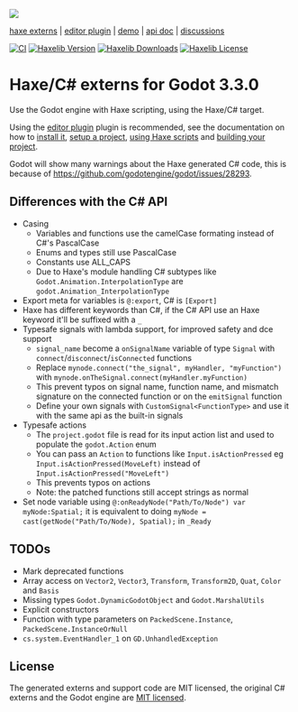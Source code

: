 ![](https://raw.github.com/HaxeGodot/godot/main/.github/logo.png)

[haxe externs](https://github.com/HaxeGodot/godot) | [editor plugin](https://github.com/HaxeGodot/editor-plugin) | [demo](https://github.com/HaxeGodot/squash-the-creeps-3d) | [api doc](https://haxegodot.github.io/godot/) | [discussions](https://github.com/HaxeGodot/godot/discussions)

[![CI](https://img.shields.io/github/workflow/status/HaxeGodot/godot/Main.svg?logo=github)](https://github.com/HaxeGodot/godot/actions?query=workflow%3AMain)
[![Haxelib Version](https://badgen.net/haxelib/v/godot)](https://lib.haxe.org/p/godot)
[![Haxelib Downloads](https://badgen.net/haxelib/d/godot?color=blue)](https://lib.haxe.org/p/godot)
[![Haxelib License](https://badgen.net/haxelib/license/godot)](LICENSE.md)

# Haxe/C# externs for Godot 3.3.0

Use the Godot engine with Haxe scripting, using the Haxe/C# target.

Using the [editor plugin](https://github.com/HaxeGodot/editor-plugin) plugin is recommended, see the documentation on how to [install it](https://github.com/HaxeGodot/editor-plugin#installation), [setup a project](https://github.com/HaxeGodot/editor-plugin#setup), [using Haxe scripts](https://github.com/HaxeGodot/editor-plugin#haxe-scripts) and [building your project](https://github.com/HaxeGodot/editor-plugin#building).

Godot will show many warnings about the Haxe generated C# code, this is because of <https://github.com/godotengine/godot/issues/28293>.

## Differences with the C# API

* Casing
  * Variables and functions use the camelCase formating instead of C#'s PascalCase
  * Enums and types still use PascalCase
  * Constants use ALL_CAPS
  * Due to Haxe's module handling C# subtypes like `Godot.Animation.InterpolationType` are `godot.Animation_InterpolationType`
* Export meta for variables is `@:export`, C# is `[Export]`
* Haxe has different keywords than C#, if the C# API use an Haxe keyword it'll be suffixed with a `_`
* Typesafe signals with lambda support, for improved safety and dce support
  * `signal_name` become a `onSignalName` variable of type `Signal` with `connect`/`disconnect`/`isConnected` functions
  * Replace `mynode.connect("the_signal", myHandler, "myFunction")` with `mynode.onTheSignal.connect(myHandler.myFunction)`
  * This prevent typos on signal name, function name, and mismatch signature on the connected function or on the `emitSignal` function
  * Define your own signals with `CustomSignal<FunctionType>` and use it with the same api as the built-in signals
* Typesafe actions
  * The `project.godot` file is read for its input action list and used to populate the `godot.Action` enum
  * You can pass an `Action` to functions like `Input.isActionPressed` eg `Input.isActionPressed(MoveLeft)` instead of `Input.isActionPressed("MoveLeft")`
  * This prevents typos on actions
  * Note: the patched functions still accept strings as normal
* Set node variable using `@:onReadyNode("Path/To/Node") var myNode:Spatial;` it is equivalent to doing `myNode = cast(getNode("Path/To/Node), Spatial);` in `_Ready`

## TODOs

* Mark deprecated functions
* Array access on `Vector2`, `Vector3`, `Transform`, `Transform2D`, `Quat`, `Color` and `Basis`
* Missing types `Godot.DynamicGodotObject` and `Godot.MarshalUtils`
* Explicit constructors
* Function with type parameters on `PackedScene.Instance`, `PackedScene.InstanceOrNull`
* `cs.system.EventHandler_1` on `GD.UnhandledException`

## License

The generated externs and support code are MIT licensed, the original C# externs and the Godot engine are [MIT licensed](https://github.com/godotengine/godot#free-open-source-and-community-driven).
